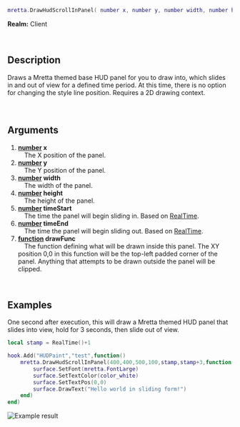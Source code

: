 ```lua
mretta.DrawHudScrollInPanel( number x, number y, number width, number height, number timeStart, number timeEnd, function drawFunc )
```

**Realm:** Client

<br>

## Description
Draws a Mretta themed base HUD panel for you to draw into, which slides in and out of view for a defined time period. At this time, there is no option for changing the style line position. Requires a 2D drawing context.<br>
<br><br>

## Arguments
1. **[number](https://wiki.facepunch.com/gmod/number) x**<br>
&ensp;&ensp;The X position of the panel.
2. **[number](https://wiki.facepunch.com/gmod/number) y**<br>
&ensp;&ensp;The Y position of the panel.
3. **[number](https://wiki.facepunch.com/gmod/number) width**<br>
&ensp;&ensp;The width of the panel.
4. **[number](https://wiki.facepunch.com/gmod/number) height**<br>
&ensp;&ensp;The height of the panel.
5. **[number](https://wiki.facepunch.com/gmod/number) timeStart**<br>
&ensp;&ensp;The time the panel will begin sliding in. Based on [RealTime](https://wiki.facepunch.com/gmod/Global.RealTime).
6. **[number](https://wiki.facepunch.com/gmod/number) timeEnd**<br>
&ensp;&ensp;The time the panel will begin sliding out. Based on [RealTime](https://wiki.facepunch.com/gmod/Global.RealTime).
7. **[function](https://wiki.facepunch.com/gmod/function) drawFunc**<br>
&ensp;&ensp;The function defining what will be drawn inside this panel. The XY position 0,0 in this function will be the top-left padded corner of the panel. Anything that attempts to be drawn outside the panel will be clipped.
<br>

## Examples
One second after execution, this will draw a Mretta themed HUD panel that slides into view, hold for 3 seconds, then slide out of view.

```lua
local stamp = RealTime()+1

hook.Add("HUDPaint","test",function()
    mretta.DrawHudScrollInPanel(400,400,500,100,stamp,stamp+3,function()
        surface.SetFont(mretta.FontLarge)
        surface.SetTextColor(color_white)
        surface.SetTextPos(0,0)
        surface.DrawText("Hello world in sliding form!")
    end)
end)
```

![Example result](uploads/d17ee83bd0fb88b2a1b61dd602f4075f/DrawHudScrollInPanel_example.gif)